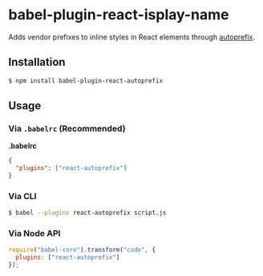 # babel-plugin-react-isplay-name

Adds vendor prefixes to inline styles in React elements through
[autoprefix](https://github.com/uxtemple/autoprefix).

## Installation

```sh
$ npm install babel-plugin-react-autoprefix
```

## Usage

### Via `.babelrc` (Recommended)

**.babelrc**

```json
{
  "plugins": ["react-autoprefix"]
}
```

### Via CLI

```sh
$ babel --plugins react-autoprefix script.js
```

### Via Node API

```javascript
require("babel-core").transform("code", {
  plugins: ["react-autoprefix"]
});
```

